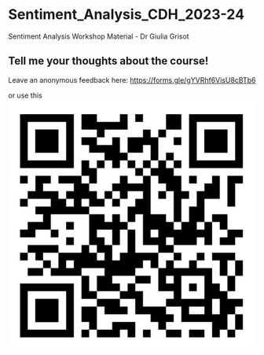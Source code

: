 # Sentiment_Analysis_CDH_2023-24
 Sentiment Analysis Workshop Material - Dr Giulia Grisot


## Tell me your thoughts about the course!
Leave an anonymous feedback here: https://forms.gle/gYVRhf6VisU8cBTb6

or use this ![QR code](QR_code.png)


